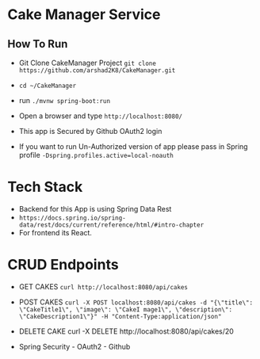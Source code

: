 # Cake Manager Service

## How To Run
* Git Clone CakeManager Project `git clone https://github.com/arshad2K8/CakeManager.git`
* `cd ~/CakeManager`
* run `./mvnw spring-boot:run`
* Open a browser and type `http://localhost:8080/`
* This app is Secured by Github OAuth2 login

* If you want to run Un-Authorized version of app please pass in Spring profile `-Dspring.profiles.active=local-noauth`

# Tech Stack
* Backend for this App is using Spring Data Rest
* `https://docs.spring.io/spring-data/rest/docs/current/reference/html/#intro-chapter`
* For frontend its React.

# CRUD Endpoints
* GET CAKES
`curl http://localhost:8080/api/cakes`
  

* POST CAKES
`curl -X POST localhost:8080/api/cakes -d "{\"title\": \"CakeTitle1\", \"image\": \"CakeI mage1\", \"description\": \"CakeDescription1\"}" -H "Content-Type:application/json"`
  

* DELETE CAKE
curl -X DELETE http://localhost:8080/api/cakes/20
  

* Spring Security - OAuth2 - Github

